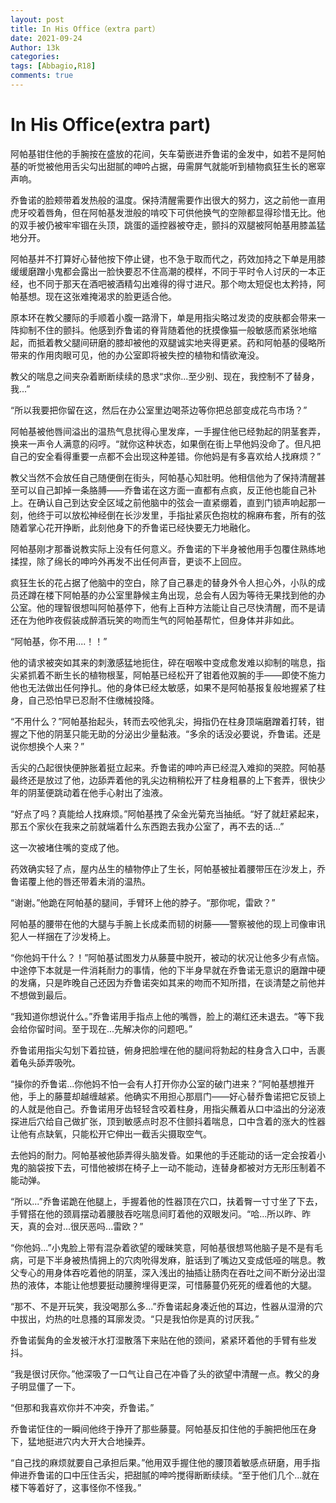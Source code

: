 ```yaml
---
layout: post
title: In His Office（extra part）
date: 2021-09-24
Author: 13k
categories: 
tags: [Abbagio,R18]
comments: true
---
```

# In His Office(extra part)

阿帕基钳住他的手腕按在盛放的花间，矢车菊嵌进乔鲁诺的金发中，如若不是阿帕基的听觉被他用舌尖勾出甜腻的呻吟占据，毋需屏气就能听到植物疯狂生长的窸窣声响。

乔鲁诺的脸颊带着发热般的温度。保持清醒需要作出很大的努力，这之前他一直用虎牙咬着唇角，但在阿帕基发泄般的啃咬下可供他换气的空隙都显得珍惜无比。他的双手被仍被牢牢锢在头顶，跳蛋的遥控器被夺走，颤抖的双腿被阿帕基用膝盖猛地分开。

阿帕基并不打算好心替他按下停止键，也不急于取而代之，药效加持之下单是用膝缓缓磨蹭小鬼都会露出一脸快要忍不住高潮的模样，不同于平时令人讨厌的一本正经，也不同于那天在酒吧被酒精勾出难得的得寸进尺。那个吻太短促也太矜持，阿帕基想。现在这张难掩渴求的脸更适合他。

原本环在教父腰际的手顺着小腹一路滑下，单是用指尖略过发烫的皮肤都会带来一阵抑制不住的颤抖。他感到乔鲁诺的脊背随着他的抚摸像猫一般敏感而紧张地缩起，而抵着教父腿间研磨的膝却被他的双腿诚实地夹得更紧。药和阿帕基的侵略所带来的作用肉眼可见，他的办公室即将被失控的植物和情欲淹没。

教父的喘息之间夹杂着断断续续的恳求“求你...至少别、现在，我控制不了替身，我...”

“所以我要把你留在这，然后在办公室里边喝茶边等你把总部变成花鸟市场？”

阿帕基被他唇间溢出的温热气息扰得心里发痒，一手握住他已经勃起的阴茎套弄，换来一声令人满意的闷哼。“就你这种状态，如果倒在街上早他妈没命了。但凡把自己的安全看得重要一点都不会出现这种差错。你他妈是有多喜欢给人找麻烦？”

教父当然不会放任自己随便倒在街头，阿帕基心知肚明。他相信他为了保持清醒甚至可以自己卸掉一条胳膊——乔鲁诺在这方面一直都有点疯，反正他也能自己补上。在确认自己到达安全区域之前他脑中的弦会一直紧绷着，直到门锁声响起那一刻，他终于可以放松神经倒在长沙发里，手指扯紧灰色抱枕的棉麻布套，所有的弦随着掌心花开挣断，此刻他身下的乔鲁诺已经快要无力地融化。

阿帕基刚才那番说教实际上没有任何意义。乔鲁诺的下半身被他用手包覆住熟练地揉捏，除了绵长的呻吟外再发不出任何声音，更谈不上回应。

疯狂生长的花占据了他脑中的空白，除了自己暴走的替身外令人担心外，小队的成员还蹲在楼下阿帕基的办公室里静候主角出现，总会有人因为等待无果找到他的办公室。他的理智很想叫阿帕基停下，他有上百种方法能让自己尽快清醒，而不是请还在为他昨夜假装成醉酒玩笑的吻而生气的阿帕基帮忙，但身体并非如此。

“阿帕基，你不用....！！”

他的请求被突如其来的刺激感猛地扼住，碎在咽喉中变成愈发难以抑制的喘息，指尖紧抓着不断生长的植物根茎，阿帕基已经松开了钳着他双腕的手——即使不施力他也无法做出任何挣扎。他的身体已经太敏感，如果不是阿帕基报复般地握紧了柱身，自己恐怕早已忍耐不住缴械投降。

“不用什么？”阿帕基抬起头，转而去咬他乳尖，拇指仍在柱身顶端磨蹭着打转，钳握之下他的阴茎只能无助的分泌出少量黏液。“多余的话没必要说，乔鲁诺。还是说你想换个人来？”

舌尖的凸起很快便肿胀着挺立起来。乔鲁诺的呻吟声已经混入难抑的哭腔。阿帕基最终还是放过了他，边舔弄着他的乳尖边稍稍松开了柱身粗暴的上下套弄，很快少年的阴茎便跳动着在他手心射出了浊液。

“好点了吗？真能给人找麻烦。”阿帕基拽了朵金光菊充当抽纸。“好了就赶紧起来，那五个家伙在我来之前就端着什么东西跑去我办公室了，再不去的话...”

这一次被堵住嘴的变成了他。

药效确实轻了点，屋内丛生的植物停止了生长，阿帕基被扯着腰带压在沙发上，乔鲁诺覆上他的唇还带着未消的温热。

“谢谢。”他跪在阿帕基的腿间，手臂环上他的脖子。“那你呢，雷欧？”

阿帕基的腰带在他的大腿与手腕上长成柔而韧的树藤——警察被他的现上司像审讯犯人一样捆在了沙发椅上。

“你他妈干什么？！”阿帕基试图发力从藤蔓中脱开，被动的状况让他多少有点恼。中途停下本就是一件消耗耐力的事情，他的下半身早就在乔鲁诺无意识的磨蹭中硬的发痛，只是昨晚自己还因为乔鲁诺突如其来的吻而不知所措，在谈清楚之前他并不想做到最后。

“我知道你想说什么。”乔鲁诺用手指点上他的嘴唇，脸上的潮红还未退去。“等下我会给你留时间。至于现在...先解决你的问题吧。”

乔鲁诺用指尖勾划下着拉链，俯身把脸埋在他的腿间将勃起的柱身含入口中，舌裹着龟头舔弄吸吮。

“操你的乔鲁诺...你他妈不怕一会有人打开你办公室的破门进来？”阿帕基想推开他，手上的藤蔓却越缠越紧。他确实不用担心那扇门——好心替乔鲁诺把它反锁上的人就是他自己。乔鲁诺用牙齿轻轻含咬着柱身，用指尖蘸着从口中溢出的分泌液探进后穴给自己做扩张，顶到敏感点时忍不住颤抖着喘息，口中含着的涨大的性器让他有点缺氧，只能松开它伸出一截舌尖摄取空气。

去他妈的耐力。阿帕基被他舔弄得头脑发昏。如果他的手还能动的话一定会按着小鬼的脑袋按下去，可惜他被绑在椅子上一动不能动，连替身都被对方无形压制着不能动弹。

“所以...”乔鲁诺跪在他腿上，手握着他的性器顶在穴口，扶着臀一寸寸坐了下去，手臂搭在他的颈肩摆动着腰肢吞吃喘息间盯着他的双眼发问。“哈...所以昨、昨天，真的会对...很厌恶吗...雷欧？”

“你他妈...”小鬼脸上带有混杂着欲望的暧昧笑意，阿帕基很想骂他脑子是不是有毛病，可是下半身被热情拥上的穴肉吮得发麻，脏话到了嘴边又变成低哑的喘息。教父专心的用身体吞吃着他的阴茎，深入浅出的抽插让肠肉在吞吐之间不断分泌出湿热的液体，本能让他想要挺动腰胯埋得更深，可惜藤蔓仍死死的缠着他的大腿。

“那不、不是开玩笑，我没喝那么多...”乔鲁诺起身凑近他的耳边，性器从湿滑的穴中拔出，灼热的吐息搔的耳廓发烫。“只是我怕你是真的讨厌我。”

乔鲁诺鬓角的金发被汗水打湿散落下来贴在他的颈间，紧紧环着他的手臂有些发抖。

“我是很讨厌你。”他深吸了一口气让自己在冲昏了头的欲望中清醒一点。教父的身子明显僵了一下。

“但那和我喜欢你并不冲突，乔鲁诺。”

乔鲁诺怔住的一瞬间他终于挣开了那些藤蔓。阿帕基反扣住他的手腕把他压在身下，猛地挺进穴内大开大合地操弄。

“自己找的麻烦就要自己承担后果。”他用双手握住他的腰顶着敏感点研磨，用手指伸进乔鲁诺的口中压住舌尖，把甜腻的呻吟搅得断断续续。“至于他们几个...就在楼下等着好了，这事怪你不怪我。”

















